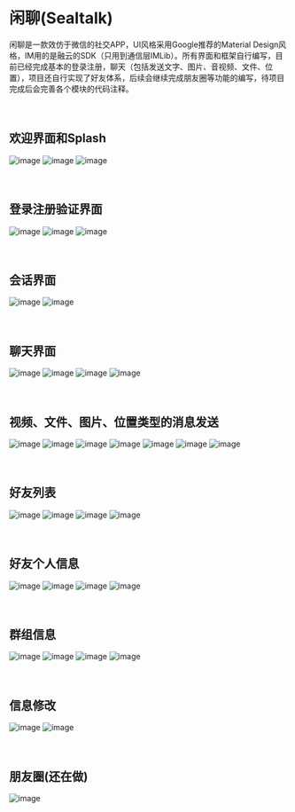 # 闲聊(Sealtalk)
闲聊是一款效仿于微信的社交APP，UI风格采用Google推荐的Material Design风格，IM用的是融云的SDK（只用到通信层IMLib）。所有界面和框架自行编写，目前已经完成基本的登录注册，聊天（包括发送文字、图片、音视频、文件、位置），项目还自行实现了好友体系，后续会继续完成朋友圈等功能的编写，待项目完成后会完善各个模块的代码注释。
<br><br><br>
## 欢迎界面和Splash<br>
![image](https://github.com/SuperSaltedFish/TempImage/blob/master/splash.jpg)
![image](https://github.com/SuperSaltedFish/TempImage/blob/master/guide_1.jpg)
![image](https://github.com/SuperSaltedFish/TempImage/blob/master/guide_2.jpg)
<br><br><br>
## 登录注册验证界面<br>
![image](https://github.com/SuperSaltedFish/TempImage/blob/master/login.jpg)
![image](https://github.com/SuperSaltedFish/TempImage/blob/master/register.jpg)
![image](https://github.com/SuperSaltedFish/TempImage/blob/master/verify.jpg)
<br><br><br>
## 会话界面<br>
![image](https://github.com/SuperSaltedFish/TempImage/blob/master/conversation.jpg)
![image](https://github.com/SuperSaltedFish/TempImage/blob/master/conversation_3.jpg)
<br><br><br>
## 聊天界面<br>
![image](https://github.com/SuperSaltedFish/TempImage/blob/master/chat_0.jpg)
![image](https://github.com/SuperSaltedFish/TempImage/blob/master/chat_1.jpg)
![image](https://github.com/SuperSaltedFish/TempImage/blob/master/chat_2.jpg)
![image](https://github.com/SuperSaltedFish/TempImage/blob/master/chat_6.jpg)
<br><br><br>
## 视频、文件、图片、位置类型的消息发送<br>
![image](https://github.com/SuperSaltedFish/TempImage/blob/master/selector_video_1.jpg)
![image](https://github.com/SuperSaltedFish/TempImage/blob/master/selector_video_2.jpg)
![image](https://github.com/SuperSaltedFish/TempImage/blob/master/selector_video_3.jpg)
![image](https://github.com/SuperSaltedFish/TempImage/blob/master/selector_file.jpg)
![image](https://github.com/SuperSaltedFish/TempImage/blob/master/selector_image.jpg)
![image](https://github.com/SuperSaltedFish/TempImage/blob/master/location_1.jpg)
![image](https://github.com/SuperSaltedFish/TempImage/blob/master/location_0.jpg)
<br><br><br>
## 好友列表<br>
![image](https://github.com/SuperSaltedFish/TempImage/blob/master/contactList_1.jpg)
![image](https://github.com/SuperSaltedFish/TempImage/blob/master/contactList_3.jpg)
![image](https://github.com/SuperSaltedFish/TempImage/blob/master/contact_3.jpg)
![image](https://github.com/SuperSaltedFish/TempImage/blob/master/contactOperation.jpg)
<br><br><br>
## 好友个人信息<br>
![image](https://github.com/SuperSaltedFish/TempImage/blob/master/contactProfile_0.jpg)
![image](https://github.com/SuperSaltedFish/TempImage/blob/master/contactProfile_1.jpg)
![image](https://github.com/SuperSaltedFish/TempImage/blob/master/contactProfile_2.jpg)
![image](https://github.com/SuperSaltedFish/TempImage/blob/master/contactProfile_3.jpg)
<br><br><br>
## 群组信息<br>
![image](https://github.com/SuperSaltedFish/TempImage/blob/master/group_1.jpg)
![image](https://github.com/SuperSaltedFish/TempImage/blob/master/group_2.jpg)
![image](https://github.com/SuperSaltedFish/TempImage/blob/master/group_0.jpg)
![image](https://github.com/SuperSaltedFish/TempImage/blob/master/contactPfofile_3.jpg)
<br><br><br>
## 信息修改<br>
![image](https://github.com/SuperSaltedFish/TempImage/blob/master/profile.jpg)
![image](https://github.com/SuperSaltedFish/TempImage/blob/master/crop.jpg)
<br><br><br>
## 朋友圈(还在做)<br>
![image](https://github.com/SuperSaltedFish/TempImage/blob/master/moments.jpg)

